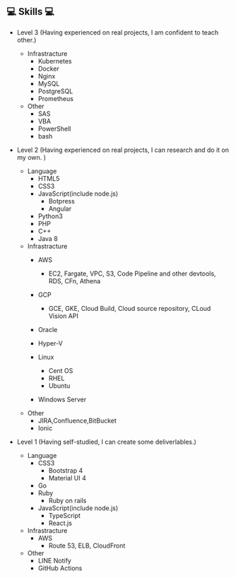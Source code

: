 ## 💻 Skills 💻

- Level 3 (Having experienced on real projects, I am confident to teach other.)
    - Infrastracture
        - Kubernetes
        - Docker
        - Nginx
        - MySQL
        - PostgreSQL
        - Prometheus
    - Other
        - SAS
        - VBA
        - PowerShell
        - bash

- Level 2 (Having experienced on real projects, I can research and do it on my own. )
    - Language
        - HTML5
        - CSS3
        - JavaScript(include node.js)
            - Botpress
            - Angular
        - Python3
        - PHP
        - C++
        - Java 8
    - Infrastracture
        - AWS
            - EC2, Fargate, VPC, S3, Code Pipeline and other devtools, RDS, CFn, Athena
        - GCP
            - GCE, GKE, Cloud Build, Cloud source repository, CLoud Vision API
        - Oracle
        - Hyper-V

        - Linux
            - Cent OS
            - RHEL
            - Ubuntu
        - Windows Server
    - Other
        - JIRA,Confluence,BitBucket
        - Ionic


- Level 1 (Having self-studied, I can create some deliverlables.)
    - Language
        - CSS3
            - Bootstrap 4
            - Material UI 4
        - Go
        - Ruby
            - Ruby on rails
        - JavaScript(include node.js)
            - TypeScript
            - React.js
    - Infrastracture
        - AWS
            - Route 53, ELB, CloudFront
    - Other
        - LINE Notify
        - GitHub Actions
